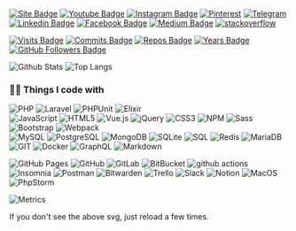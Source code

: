 [![Site Badge](https://img.shields.io/badge/Afanasiev.top-blue?style=for-the-badge&logoColor=white/)](https://afanasiev.top)
[![Youtube Badge](https://img.shields.io/badge/Youtube-f00?style=for-the-badge&logo=youtube&logoColor=white)](https://www.youtube.com/channel/UC28cHDsRrXlE3qorabaaCBQ)
[![Instagram Badge](https://img.shields.io/badge/Instagram-d72f84?style=for-the-badge&logo=instagram&logoColor=white&link=/)](https://instagram.com/volodymyrafanasiev)
[![Pinterest](https://img.shields.io/badge/Pinterest-e60023?style=for-the-badge&logo=Pinterest&logoColor=white)](https://www.pinterest.ru/volodymyrafanasiev)
[![Telegram](https://img.shields.io/badge/Telegram-2CA5E0?style=for-the-badge&logo=telegram&logoColor=white)](https://t.me/vafanasiev)
[![Linkedin Badge](https://img.shields.io/badge/Linkedin-0A66C2?style=flat-square&logo=Linkedin&logoColor=white/)](https://www.linkedin.com/in/volodymyr-afanasiev)
[![Facebook Badge](https://img.shields.io/badge/Facebook-blue?style=flat-square&logo=Facebook&logoColor=white&link=/)](https://www.facebook.com/volodymyr.afanasiev.90) 
[![Medium Badge](https://img.shields.io/badge/Medium-03a57a?style=flat-square&logo=Medium&logoColor=white&link=/)](https://https://medium.com/@volodymyrafanasiev)
[![stackoverflow](https://img.shields.io/badge/stackoverflow-F58025?style=flat-square&logo=stackoverflow&logoColor=white)](https://ru.stackoverflow.com/users/439871/volodymyr-afanasiev)

[![Visits Badge](https://komarev.com/ghpvc/?username=kooler62)](https://github.com/kooler62)
[![Commits Badge](https://badges.pufler.dev/commits/monthly/kooler62)](https://github.com/kooler62)
[![Repos Badge](https://badges.pufler.dev/repos/kooler62)](https://github.com/kooler62)
[![Years Badge](https://badges.pufler.dev/years/kooler62)](https://github.com/kooler62)
[![GitHub Followers Badge](https://img.shields.io/github/followers/kooler62?color=green&logo=github)](https://github.com/kooler62?tab=followers)


![Github Stats](https://github-readme-stats.vercel.app/api?username=kooler62&count_private=true&show_icons=true&include_all_commits=true)
![Top Langs](https://github-readme-stats.vercel.app/api/top-langs/?username=kooler62&hide=TeX&layout=compact)

 
  ### 👨‍💻 Things I code with

<p>
  <img alt="PHP" src="https://img.shields.io/badge/PHP-777BB4.svg?style=flat-square&logo=php&logoColor=white">
  <img alt="Laravel" src="https://img.shields.io/badge/Laravel-F55247?style=flat-square&logo=Laravel&logoColor=white"/>
  <img alt="PHPUnit" src="https://custom-icon-badges.herokuapp.com/badge/PHPUnit-366488.svg?style=flat-square&logo=test-tube&logoColor=white">
  <img alt="Elixir" src="https://custom-icon-badges.herokuapp.com/badge/Elixir-4b275f?style=flat-square&logo=elixir&logoColor=white">
<br>  
  <img alt="JavaScript" src="https://img.shields.io/badge/JavaScript-F7DF1E.svg?logo=javascript&logoColor=black">
  <img alt="HTML5" src="https://img.shields.io/badge/HTML5-E34F26?style=flat-square&logo=HTML5&logoColor=white"/>
  <img alt="Vue.js" src="https://img.shields.io/badge/Vue.js-42B883?style=flat-square&logo=Vue.js&logoColor=white"/> 
  <img alt="jQuery" src="https://img.shields.io/badge/jQuery-0769ad?style=flat-square&logo=jquery&logoColor=white"/>   
  <img alt="CSS3" src="https://img.shields.io/badge/CSS3-1572B6?style=flat-square&logo=CSS3&logoColor=white"/>
  <img alt="NPM" src="https://img.shields.io/badge/NPM-CB3837?style=flat-square&logo=npm&logoColor=white" />
  <img alt="Sass" src="https://img.shields.io/badge/Sass-CC6699?style=flat-square&logo=sass&logoColor=white" />
  <img alt="Bootstrap" src="https://img.shields.io/badge/Bootstrap-7952B3.svg?style=flat-square&logo=bootstrap&logoColor=white">
  <img alt="Webpack" src="https://img.shields.io/badge/Webpack-8DD6F9?style=flat-square&logo=webpack&logoColor=white" /> 
<br> 
  <img alt="MySQL" src="https://img.shields.io/badge/MySQL-00f.svg?style=flat-square&logo=mysql&logoColor=white">
  <img alt="PostgreSQL" src ="https://img.shields.io/badge/PostgreSQL-316192.svg?style=flat-square&logo=postgresql&logoColor=white">
  <img alt="MongoDB" src="https://img.shields.io/badge/MongoDB-13aa52?style=flat-square&logo=mongodb&logoColor=white" />
  <img alt="SQLite" src ="https://img.shields.io/badge/SQLite-07405e.svg?style=flat-square&logo=sqlite&logoColor=white">
  <img alt="SQL" src="https://custom-icon-badges.herokuapp.com/badge/SQL-025E8C.svg?style=flat-square&logo=database&logoColor=white">
  <img alt="Redis" src="https://img.shields.io/badge/Redis-DC382D?logo=Redis&logoColor=white">
  <img alt="MariaDB" src="https://img.shields.io/badge/MariaDB-003545?logo=mariadb&logoColor=white">
<br> 
  <img alt="GIT" src="https://img.shields.io/badge/Git-F05032?style=flat-square&logo=git&logoColor=white" />
  <img alt="Docker" src="https://img.shields.io/badge/Docker-46a2f1?style=flat-square&logo=docker&logoColor=white" />
  <img alt="GraphQL" src="https://img.shields.io/badge/GraphQL-E10098?style=flat-square&logo=graphql&logoColor=white" />
  <img alt="Markdown" src="https://img.shields.io/badge/Markdown-000000.svg?logo=markdown&logoColor=white">
</p>

<p>
  <img alt="GitHub Pages" src="https://img.shields.io/badge/GitHub%20Pages-327FC7.svg?logo=github&logoColor=white">
  <img alt="GitHub" src="https://img.shields.io/badge/Github-181717?logo=GitHub&logoColor=white"/>
  <img alt="GitLab" src="https://img.shields.io/badge/GitLab-FCA121?logo=gitlab"/>
  <img alt="BitBucket" src="https://img.shields.io/badge/BitBucket-darkblue?logo=bitbucket"/>
  <img alt="github actions" src="https://img.shields.io/badge/Github_Actions-2088FF?logo=github-actions&logoColor=white" />
  <img alt="Insomnia" src="https://img.shields.io/badge/Insomnia-5849BE?logo=insomnia&logoColor=white" />
  <img alt="Postman" src="https://img.shields.io/badge/Postman-FF6C37?logo=postman&logoColor=white">
  <img alt="Bitwarden" src="https://img.shields.io/badge/Bitwarden-175DDC?logo=bitwarden&logoColor=white">
  <img alt="Trello" src="https://img.shields.io/badge/Trello-0079BF?logo=Trello&logoColor=white"/>
  <img alt="Slack" src="https://img.shields.io/badge/Slack-E01563?logo=Slack&logoColor=white"/>
  <img alt="Notion" src="https://img.shields.io/badge/Notion-000000?logo=Notion&logoColor=white"/>
  <img alt="MacOS" src="https://img.shields.io/badge/macOS-BigSur-292e33?style=flat-square&logo=apple&logoColor=ffffff"/>
  <img alt="PhpStorm" src="https://img.shields.io/badge/PhpStorm-blueviolet?logo=phpstorm&logoColor=black&color=black&labelColor=darkorchid"/>
</p>

![Metrics](https://metrics.lecoq.io/kooler62?template=classic&isocalendar=1&languages=1&stars=1&achievements=1&pagespeed=1&lines=1&followup=1&isocalendar.duration=half-year&languages.limit=8&languages.sections=most-used&languages.colors=github&languages.threshold=0%25&languages.indepth=false&languages.categories=markup%2C%20programming&languages.recent.categories=markup%2C%20programming&languages.recent.load=300&languages.recent.days=14&stars.limit=8&followup.sections=repositories&achievements.threshold=C&achievements.secrets=true&achievements.display=detailed&achievements.limit=0&pagespeed.url=.user.website&pagespeed.detailed=false&pagespeed.screenshot=false&config.timezone=Asia%2FTokyo&config.display=large&config.padding=0%25)

If you don't see the above svg, just reload a few times.
